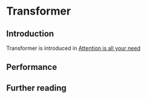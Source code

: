 # Transformer

## Introduction
Transformer is introduced in [Attention is all your need]()

## Performance

## Further reading


